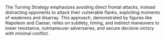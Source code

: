 The Turning Strategy emphasizes avoiding direct frontal attacks, instead distracting opponents to attack their vulnerable flanks, exploiting moments of weakness and disarray. This approach, demonstrated by figures like Napoleon and Caesar, relies on subtlety, timing, and indirect maneuvers to lower resistance, outmaneuver adversaries, and secure decisive victory with minimal conflict.
